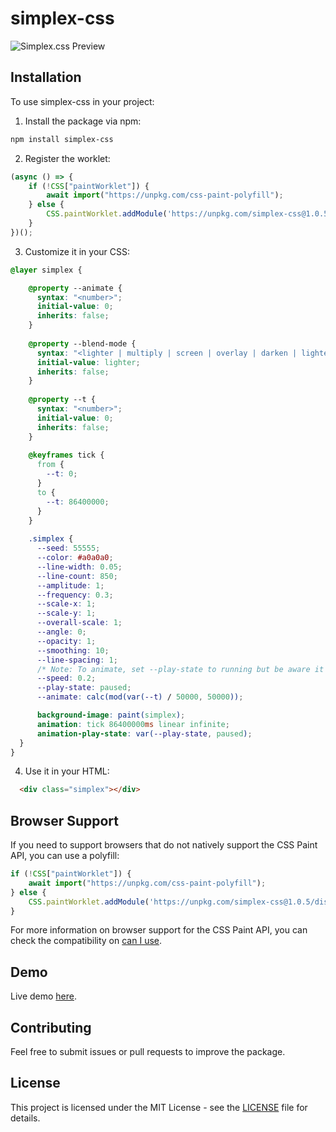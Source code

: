 # simplex-css

![Simplex.css Preview](https://github.com/sfearl1/sfearl1.github.io/blob/ed03e64e50300cf0518bbc978770dbf03f9078c6/paint-worklets/simplex-css/assets/simplex-css.png)

## Installation

To use simplex-css in your project:

1. Install the package via npm:

```bash
npm install simplex-css
```

2. Register the worklet:

```javascript
(async () => {
    if (!CSS["paintWorklet"]) {
        await import("https://unpkg.com/css-paint-polyfill");
    } else {
        CSS.paintWorklet.addModule('https://unpkg.com/simplex-css@1.0.5/dist/simplex.min.js');
    }
})();
```

3. Customize it in your CSS:

```css
@layer simplex {

    @property --animate {
      syntax: "<number>";
      initial-value: 0;
      inherits: false;
    }
    
    @property --blend-mode {
      syntax: "<lighter | multiply | screen | overlay | darken | lighten | color-dodge | color-burn | hard-light | soft-light | difference | exclusion | hue | saturation | color | luminosity>";
      initial-value: lighter;
      inherits: false;
    }
    
    @property --t {
      syntax: "<number>";
      initial-value: 0;
      inherits: false;
    }
  
    @keyframes tick {
      from {
        --t: 0;
      }
      to {
        --t: 86400000;
      }
    }
    
    .simplex {
      --seed: 55555;
      --color: #a0a0a0;
      --line-width: 0.05;
      --line-count: 850;
      --amplitude: 1;
      --frequency: 0.3;
      --scale-x: 1;
      --scale-y: 1;
      --overall-scale: 1;
      --angle: 0;
      --opacity: 1;
      --smoothing: 10;
      --line-spacing: 1;
      /* Note: To animate, set --play-state to running but be aware it may impact performance. */
      --speed: 0.2;
      --play-state: paused;
      --animate: calc(mod(var(--t) / 50000, 50000));

      background-image: paint(simplex);
      animation: tick 86400000ms linear infinite;
      animation-play-state: var(--play-state, paused);
  }
}
```

4. Use it in your HTML:

```html
  <div class="simplex"></div>
```

## Browser Support

If you need to support browsers that do not natively support the CSS Paint API, you can use a polyfill:

```javascript
if (!CSS["paintWorklet"]) {
    await import("https://unpkg.com/css-paint-polyfill");
} else {
    CSS.paintWorklet.addModule('https://unpkg.com/simplex-css@1.0.5/dist/simplex.min.js');
}
```
    
For more information on browser support for the CSS Paint API, you can check the compatibility on [can I use](https://caniuse.com/css-paint-api).

## Demo

Live demo [here](https://sfearl1.github.io/paint-worklets/simplex-css/index.html).

## Contributing

Feel free to submit issues or pull requests to improve the package.

## License

This project is licensed under the MIT License - see the [LICENSE](LICENSE) file for details.